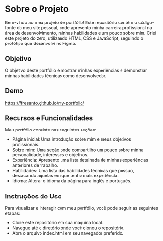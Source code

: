 # Sobre o Projeto

Bem-vindo ao meu projeto de portfólio! Este repositório contém o código-fonte do meu site pessoal, onde apresento minha carreira profissional na área de desenvolvimento, minhas habilidades e um pouco sobre mim. Criei este projeto do zero, utilizando HTML, CSS e JavaScript, seguindo o protótipo que desenvolvi no Figma.

## Objetivo

O objetivo deste portfólio é mostrar minhas experiências e demonstrar minhas habilidades técnicas como desenvolvedor.

## Demo

https://ffresanto.github.io/my-portfolio/

## Recursos e Funcionalidades

Meu portfólio consiste nas seguintes seções:

- Página inicial: Uma introdução sobre mim e meus objetivos profissionais.
- Sobre mim: Uma seção onde compartilho um pouco sobre minha personalidade, interesses e objetivos.
- Experiência: Apresento uma lista detalhada de minhas experiências anteriores de trabalho.
- Habilidades: Uma lista das habilidades técnicas que possuo, destacando aquelas em que tenho mais experiência.
- Idioma: Alterar o idioma da página para inglês e português.

## Instruções de Uso

Para visualizar e interagir com meu portfólio, você pode seguir as seguintes etapas:

- Clone este repositório em sua máquina local.
- Navegue até o diretório onde você clonou o repositório.
- Abra o arquivo index.html em seu navegador preferido.
